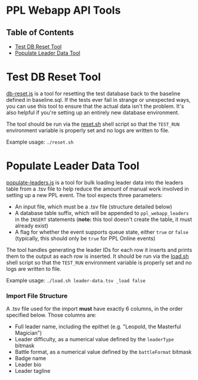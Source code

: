# PPL Webapp API Tools

## Table of Contents

- [Test DB Reset Tool](#test-db-reset-tool)
- [Populate Leader Data Tool](#populate-leader-data-tool)

# Test DB Reset Tool

[db-reset.js](db-reset.js) is a tool for resetting the test database back to the baseline defined in baseline.sql. If the tests ever fail in strange or unexpected ways, you can use this tool to ensure that the actual data isn't the problem. It's also helpful if you're setting up an entirely new database environment.

The tool should be run via the [reset.sh](reset.sh) shell script so that the `TEST_RUN` environment variable is properly set and no logs are written to file.

Example usage: `./reset.sh`

# Populate Leader Data Tool

[populate-leaders.js](populate-leaders.js) is a tool for bulk loading leader data into the leaders table from a .tsv file to help reduce the amount of manual work involved in setting up a new PPL event. The tool expects three parameters:

- An input file, which must be a .tsv file (structure detailed below)
- A database table suffix, which will be appended to `ppl_webapp_leaders` in the `INSERT` statements (**note:** this tool doesn't create the table, it must already exist)
- A flag for whether the event supports queue state, either `true` or `false` (typically, this should only be `true` for PPL Online events)

The tool handles generating the leader IDs for each row it inserts and prints them to the output as each row is inserted. It should be run via the [load.sh](load.sh) shell script so that the `TEST_RUN` environment variable is properly set and no logs are written to file.

Example usage: `./load.sh leader-data.tsv _load false`

### Import File Structure

A .tsv file used for the import **must** have exactly 6 columns, in the order specified below. Those columns are:

- Full leader name, including the epithet (e.g. "Leopold, the Masterful Magician")
- Leader difficulty, as a numerical value defined by the `leaderType` bitmask
- Battle format, as a numerical value defined by the `battleFormat` bitmask
- Badge name
- Leader bio
- Leader tagline
